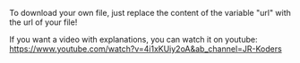 To download your own file, just replace the content of the variable "url" with the url of your file!

If you want a video with explanations, you can watch it on youtube: https://www.youtube.com/watch?v=4i1xKUiy2oA&ab_channel=JR-Koders
